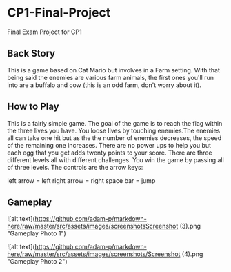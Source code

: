 # CP1-Final-Project
Final Exam Project for CP1

## Back Story
This is a game based on Cat Mario but involves in a Farm setting. With that being said the enemies are various
farm animals, the first ones you'll run into are a buffalo and cow (this is an odd farm, don't worry about it).

## How to Play
This is a fairly simple game. The goal of the game is to reach the flag within the three lives you have. You loose lives by touching enemies.The enemies all can take one hit but as the the number of enemies decreases, the speed of the remaining one increases. There are no power ups to help you but each egg that you get adds twenty points to your score. There are three different levels all with different challenges. You win the game by passing all of three levels. The controls are the arrow keys: 

left arrow = left
right arrow = right
space bar = jump

## Gameplay 

![alt text](https://github.com/adam-p/markdown-here/raw/master/src/assets/images/screenshotsScreenshot (3).png "Gameplay Photo 1")

![alt text](https://github.com/adam-p/markdown-here/raw/master/src/assets/images/screenshots/Screenshot (4).png "Gameplay Photo 2")
